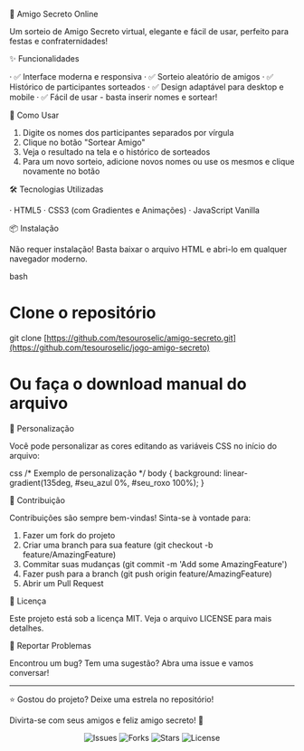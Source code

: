 🎄 Amigo Secreto Online

Um sorteio de Amigo Secreto virtual, elegante e fácil de usar, perfeito para festas e confraternidades!

✨ Funcionalidades

· ✅ Interface moderna e responsiva
· ✅ Sorteio aleatório de amigos
· ✅ Histórico de participantes sorteados
· ✅ Design adaptável para desktop e mobile
· ✅ Fácil de usar - basta inserir nomes e sortear!

🚀 Como Usar

1. Digite os nomes dos participantes separados por vírgula
2. Clique no botão "Sortear Amigo"
3. Veja o resultado na tela e o histórico de sorteados
4. Para um novo sorteio, adicione novos nomes ou use os mesmos e clique novamente no botão

🛠 Tecnologias Utilizadas

· HTML5
· CSS3 (com Gradientes e Animações)
· JavaScript Vanilla

📦 Instalação

Não requer instalação! Basta baixar o arquivo HTML e abri-lo em qualquer navegador moderno.

bash
# Clone o repositório
git clone [https://github.com/tesouroselic/amigo-secreto.git](https://github.com/tesouroselic/jogo-amigo-secreto)

# Ou faça o download manual do arquivo


🎨 Personalização

Você pode personalizar as cores editando as variáveis CSS no início do arquivo:

css
/* Exemplo de personalização */
body {
  background: linear-gradient(135deg, #seu_azul 0%, #seu_roxo 100%);
}


🤝 Contribuição

Contribuições são sempre bem-vindas! Sinta-se à vontade para:

1. Fazer um fork do projeto
2. Criar uma branch para sua feature (git checkout -b feature/AmazingFeature)
3. Commitar suas mudanças (git commit -m 'Add some AmazingFeature')
4. Fazer push para a branch (git push origin feature/AmazingFeature)
5. Abrir um Pull Request


📄 Licença

Este projeto está sob a licença MIT. Veja o arquivo LICENSE para mais detalhes.

🐛 Reportar Problemas

Encontrou um bug? Tem uma sugestão? Abra uma issue e vamos conversar!

---

⭐ Gostou do projeto? Deixe uma estrela no repositório!

Divirta-se com seus amigos e feliz amigo secreto! 🎁

<div align="center">
  <img src="https://img.shields.io/github/issues/seu-usuario/amigo-secreto" alt="Issues">
  <img src="https://img.shields.io/github/forks/seu-usuario/amigo-secreto" alt="Forks">
  <img src="https://img.shields.io/github/stars/seu-usuario/amigo-secreto" alt="Stars">
  <img src="https://img.shields.io/github/license/seu-usuario/amigo-secreto" alt="License">
</div>

